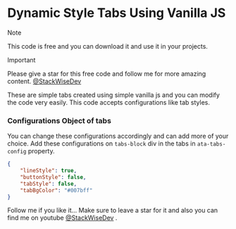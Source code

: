 # Dynamic Style Tabs Using Vanilla JS

> [!NOTE]
> This code is free and you can download it and use it in your projects. 

> [!IMPORTANT]
> Please give a star for this free code and follow me for more amazing content. [@StackWiseDev](https://www.youtube.com/@stackwisedev)

These are simple tabs created using simple vanilla js and you can modify the code very easily. This code accepts configurations like tab styles.

### Configurations Object of tabs
You can change these configurations accordingly and can add more of your choice. Add these configurations on `tabs-block` div in the tabs in `ata-tabs-config` property.

```JSON
{
    "lineStyle": true, 
    "buttonStyle": false,
    "tabStyle": false, 
    "tabBgColor": "#007bff"
}
```

Follow me if you like it... Make sure to leave a star for it and also you can find me on youtube [@StackWiseDev](https://www.youtube.com/@stackwisedev) .

